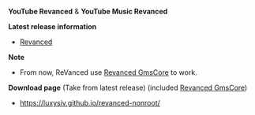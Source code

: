 **YouTube Revanced** & **YouTube Music Revanced**

**Latest release information**
  - [Revanced](https://github.com/revanced/revanced-patches/releases/latest)

**Note**
  - From now, ReVanced use [Revanced GmsCore](https://github.com/revanced/gmscore) to work.

**Download page** (Take from latest release) (included [Revanced GmsCore](https://github.com/revanced/gmscore))
  - https://luxysiv.github.io/revanced-nonroot/
